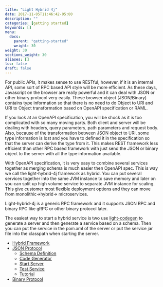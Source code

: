```yaml
---
title: "Light Hybrid 4j"
date: 2017-11-05T11:46:42-05:00
description: ""
categories: [getting started]
keywords: []
menu:
  docs:
    parent: "getting-started"
    weight: 30
weight: 30
sections_weight: 30
aliases: []
toc: false
draft: false
---
```


For public APIs, it makes sense to use RESTful, however, if it is an internal API,
some sort of RPC based API style will be more efficient. As these days, Javascript on
the browser are really powerful and it can deal with JSON or other binary protocol
very easily. These browser object (JSON/Binary) contains type information so that there
is no need to do Object to URI and URI to Object transformation based on OpenAPI 
specification or RAML.

If you look at an OpenAPI specification, you will be shock as it is too complicated with
so many moving parts. Both client and server will be dealing with headers, query parameters,
path parameters and request body. Also, because of the transformation between JSON object
to URI, some type information is lost and you have to defined it in the specification so
that the server can derive the type from it. This makes REST framework less efficient than
other RPC based framework with just send the JSON or binary object to the server with all
the type information available. 

With OpenAPI specification, it is very easy to combine several services together as merging
schema is much easier then OpenAPI spec. This is way we call the light-hybrid-4j framework
as hybrid. You can put several services together into the same JVM instance to save memory
and later on you can split up high volume service to separate JVM instance for scaling. This
give customer most flexible deployment options and they can move from monolithic->hybrid->
microservices.

Light-hybrid-4j is a generic RPC framework and it supports JSON RPC and binary RPC like gRPC
or other binary protocol later. 

The easiest way to start a hybrid service is two use [light-codegen][] to generate a server
and then generate a service based on a schema. Then you can put the service in the pom.xml
of the server or put the service jar file into the classpath when starting the server. 

- [Hybrid Framework](/style/light-hybrid-4j/) 
- [JSON Protocol](/style/light-hybrid-4j/json-rpc/)
  * [Schema Definition](/style/light-hybrid-4j/json-schema/)
  * [Code Generator](/tutorial/generator/)
  * [Start Server](/style/light-hybrid-4j/start-server/)
  * [Test Service](/style/light-hybrid-4j/test-service/)
  * [Tutorial](/tutorial/hybrid/)
- [Binary Protocol](/style/light-hybrid-4j/binary-rpc/)

[light-codegen]: /tool/light-codegen/
